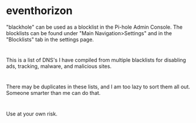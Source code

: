 # eventhorizon
"blackhole" can be used as a blocklist in the Pi-hole Admin Console. The blocklists can be found under "Main Navigation>Settings" and in the "Blocklists" tab in the settings page.
#
This is a list of DNS's I have compiled from multiple blacklists for disabling ads, tracking, malware, and malicious sites. 
#
There may be duplicates in these lists, and I am too lazy to sort them all out. Someone smarter than me can do that.
#
Use at your own risk.
